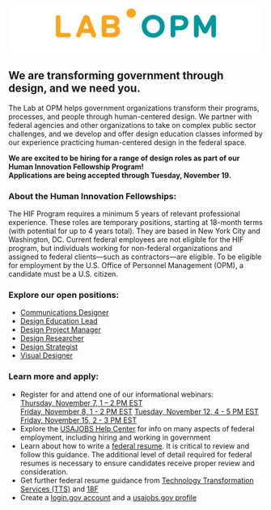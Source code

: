 ![Image](lab_logo.png)



## We are transforming government through design, and we need you.

The Lab at OPM helps government organizations transform their programs, processes, and people through human-centered design. We partner with federal agencies and other organizations to take on complex public sector challenges, and we develop and offer design education classes informed by our experience practicing human-centered design in the federal space.

<b>We are excited to be hiring for a range of design roles as part of our Human Innovation Fellowship Program! <br>Applications are being accepted through Tuesday, November 19.</b>

### About the Human Innovation Fellowships:

The HIF Program requires a minimum 5 years of relevant professional experience. These roles are temporary positions, starting at 18-month terms (with potential for up to 4 years total). They are based in New York City and Washington, DC. Current federal employees are not eligible for the HIF program, but individuals working for non-federal organizations and assigned to federal clients—such as contractors—are eligible. To be eligible for employment by the U.S. Office of Personnel Management (OPM), a candidate must be a U.S. citizen.  

### Explore our open positions:

- [Communications Designer](https://www.usajobs.gov/GetJob/ViewDetails/550873100)
- [Design Education Lead](https://www.usajobs.gov/GetJob/ViewDetails/550871200)
- [Design Project Manager](https://www.usajobs.gov/GetJob/ViewDetails/550873500)
- [Design Researcher](https://www.usajobs.gov/GetJob/ViewDetails/550870700)
- [Design Strategist](https://www.usajobs.gov/GetJob/ViewDetails/550870100)
- [Visual Designer](https://www.usajobs.gov/GetJob/ViewDetails/550872000)

### Learn more and apply:

- Register for and attend one of our informational webinars:<br>
[Thursday, November 7, 1 – 2 PM EST](https://www.eventbrite.com/e/the-lab-at-opm-information-session-for-potential-applicants-tickets-80299165967)<br>
[Friday, November 8, 1 - 2 PM EST](https://www.eventbrite.com/e/the-lab-at-opm-information-session-for-potential-applicants-tickets-80300909181)
[Tuesday, November 12, 4 - 5 PM EST](https://www.eventbrite.com/e/the-lab-at-opm-information-session-for-potential-applicants-tickets-80318967193)
[Friday, November 15, 2 - 3 PM EST](https://www.eventbrite.com/e/the-lab-at-opm-information-session-for-potential-applicants-tickets-80342276913)
- Explore the [USAJOBS Help Center](https://www.usajobs.gov/Help/) for info on many aspects of federal employment, including 
 hiring and working in government
- Learn about how to write a [federal resume](https://www.usajobs.gov/Help/faq/application/documents/resume/what-to-include/). It is critical to review and follow this guidance. The additional level of detail required for federal resumes is necessary to ensure candidates receive proper review and consideration.
- Get further federal resume guidance from [Technology Transformation Services (TTS)](https://join.tts.gsa.gov/resume/) and [18F](https://handbook.18f.gov/resume/)
- Create a [login.gov account](https://secure.login.gov/?request_id=f9c0a100-75eb-4813-b6d4-abaf90dc1aba) and a [usajobs.gov profile](https://www.usajobs.gov)
